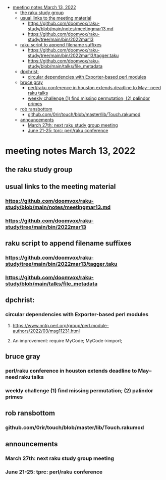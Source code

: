 - [meeting notes March 13, 2022](#orgcc3ef01)
  - [the raku study group](#org0c44573)
  - [usual links to the meeting material](#org9dac9a2)
    - [<https://github.com/doomvox/raku-study/blob/main/notes/meetingmar13.md>](#org6c9664a)
    - [<https://github.com/doomvox/raku-study/tree/main/bin/2022mar13>](#orgcd4aa37)
  - [raku script to append filename suffixes](#org6e805ab)
    - [<https://github.com/doomvox/raku-study/tree/main/bin/2022mar13/tagger.taku>](#org602438a)
    - [<https://github.com/doomvox/raku-study/blob/main/talks/file_metadata>](#org847f07a)
  - [dpchrist:](#orga8e38ec)
    - [circular dependencies with Exporter-based perl modules](#org7366530)
  - [bruce gray](#orgda06a9c)
    - [perl/raku conference in houston extends deadline to May&#x2013; need raku talks](#orgead1530)
    - [weekly challenge (1) find missing permutation; (2) palindor primes](#org8d8d870)
  - [rob ransbottom](#org4b63684)
    - [github.com/0rir/touch/blob/master/lib/Touch.rakumod](#org1beb886)
  - [announcements](#orga927750)
    - [March 27th: next raku study group meeting](#org59040fc)
    - [June 21-25: tprc: perl/raku conference](#org6d83205)


<a id="orgcc3ef01"></a>

# meeting notes March 13, 2022


<a id="org0c44573"></a>

## the raku study group


<a id="org9dac9a2"></a>

## usual links to the meeting material


<a id="org6c9664a"></a>

### <https://github.com/doomvox/raku-study/blob/main/notes/meetingmar13.md>


<a id="orgcd4aa37"></a>

### <https://github.com/doomvox/raku-study/tree/main/bin/2022mar13>


<a id="org6e805ab"></a>

## raku script to append filename suffixes


<a id="org602438a"></a>

### <https://github.com/doomvox/raku-study/tree/main/bin/2022mar13/tagger.taku>


<a id="org847f07a"></a>

### <https://github.com/doomvox/raku-study/blob/main/talks/file_metadata>


<a id="orga8e38ec"></a>

## dpchrist:


<a id="org7366530"></a>

### circular dependencies with Exporter-based perl modules

1.  <https://www.nntp.perl.org/group/perl.module-authors/2022/03/msg11231.html>

2.  An improvement:  require MyCode; MyCode->import;


<a id="orgda06a9c"></a>

## bruce gray


<a id="orgead1530"></a>

### perl/raku conference in houston extends deadline to May&#x2013; need raku talks


<a id="org8d8d870"></a>

### weekly challenge (1) find missing permutation; (2) palindor primes


<a id="org4b63684"></a>

## rob ransbottom


<a id="org1beb886"></a>

### github.com/0rir/touch/blob/master/lib/Touch.rakumod


<a id="orga927750"></a>

## announcements


<a id="org59040fc"></a>

### March 27th: next raku study group meeting


<a id="org6d83205"></a>

### June 21-25: tprc: perl/raku conference
